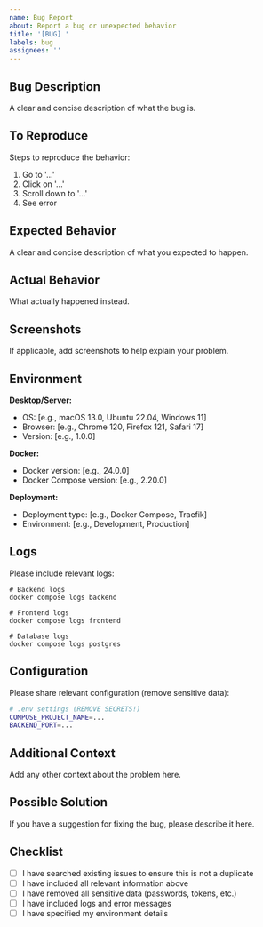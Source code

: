 ```yaml
---
name: Bug Report
about: Report a bug or unexpected behavior
title: '[BUG] '
labels: bug
assignees: ''
---
```


## Bug Description

A clear and concise description of what the bug is.

## To Reproduce

Steps to reproduce the behavior:
1. Go to '...'
2. Click on '...'
3. Scroll down to '...'
4. See error

## Expected Behavior

A clear and concise description of what you expected to happen.

## Actual Behavior

What actually happened instead.

## Screenshots

If applicable, add screenshots to help explain your problem.

## Environment

**Desktop/Server:**
- OS: [e.g., macOS 13.0, Ubuntu 22.04, Windows 11]
- Browser: [e.g., Chrome 120, Firefox 121, Safari 17]
- Version: [e.g., 1.0.0]

**Docker:**
- Docker version: [e.g., 24.0.0]
- Docker Compose version: [e.g., 2.20.0]

**Deployment:**
- Deployment type: [e.g., Docker Compose, Traefik]
- Environment: [e.g., Development, Production]

## Logs

Please include relevant logs:

```
# Backend logs
docker compose logs backend

# Frontend logs
docker compose logs frontend

# Database logs
docker compose logs postgres
```

## Configuration

Please share relevant configuration (remove sensitive data):

```bash
# .env settings (REMOVE SECRETS!)
COMPOSE_PROJECT_NAME=...
BACKEND_PORT=...
```

## Additional Context

Add any other context about the problem here.

## Possible Solution

If you have a suggestion for fixing the bug, please describe it here.

## Checklist

- [ ] I have searched existing issues to ensure this is not a duplicate
- [ ] I have included all relevant information above
- [ ] I have removed all sensitive data (passwords, tokens, etc.)
- [ ] I have included logs and error messages
- [ ] I have specified my environment details
